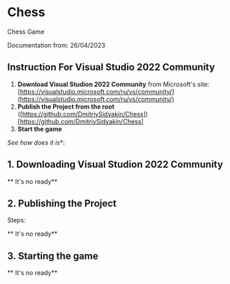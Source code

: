 # Chess
Chess Game

Documentation from: 26/04/2023

## Instruction For Visual Studio 2022 Community

1. **Download Visual Studion 2022 Community** from Microsoft's site: [https://visualstudio.microsoft.com/ru/vs/community/](https://visualstudio.microsoft.com/ru/vs/community/)
2. **Publish the Project from the root** ([https://github.com/DmitriySidyakin/Chess])[https://github.com/DmitriySidyakin/Chess]
3. **Start the game**

*See how does it is**:

## 1. Downloading Visual Studion 2022 Community

** It's no ready**

## 2. Publishing the Project

Steps:

** It's no ready**

## 3. Starting the game

** It's no ready**
